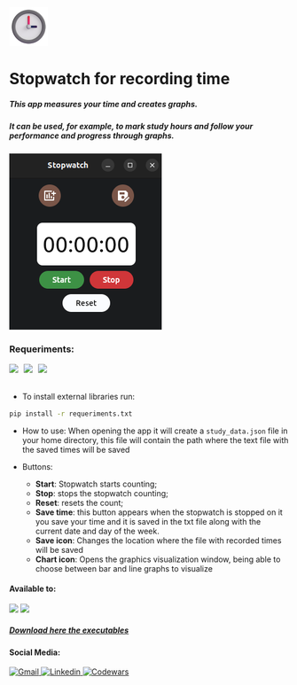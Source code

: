
<div>
    <img src="./assets/clock.png" width=70>
    <h1>Stopwatch for recording time</h1>
</div>

##### This app measures your time and creates graphs.
##### It can be used, for example, to mark study hours and follow your performance and progress through graphs.

<div>

![App Image](/assets/App-img.png)

</div>

### Requeriments:

<div style="display: flex; gap: 10px;">
    <a href="https://flet.dev/">
        <img src="https://img.shields.io/badge/Flet-blue?logo=flutter&logoColor=white&link=https%3A%2F%2Fflet.dev%2F" />
    </a>
    <a href="https://matplotlib.org/">
        <img src="https://img.shields.io/badge/Mathplotlib-darkblue?logoColor=white&link=https%3A%2F%2Fflet.dev%2F" />
    </a>
    <a>
        <img src="https://img.shields.io/badge/Python-3.10.12-blue?logo=python&logoColor=white&link=https%3A%2F%2Fflet.dev%2F" />
    </a>
</div>

<br/>

* To install external libraries run: 

```bash
pip install -r requeriments.txt
```
* How to use: When opening the app it will create a `study_data.json` file in your home directory, this file will contain the path where the text file with the saved times will be saved

* Buttons:
    - **Start**: Stopwatch starts counting;
    - **Stop**: stops the stopwatch counting;
    - **Reset**: resets the count;
    - **Save time**: this button appears when the stopwatch is stopped on it you save your time and it is saved in the txt file along with the current date and day of the week.
    - **Save icon**: Changes the location where the file with recorded times will be saved
    - **Chart icon**: Opens the graphics visualization window, being able to choose between bar and line graphs to visualize

#### Available to: 
<div style="display: block">
    <img src="https://img.shields.io/badge/Windows-0078D6?style=for-the-badge&logo=windows&logoColor=white">
    <img src="https://img.shields.io/badge/Linux-FCC624?style=for-the-badge&logo=linux&logoColor=black">
</div>

##### [Download here the executables](https://github.com/rianwilliam/study_time_tracker/releases/tag/1.0.0)

#### Social Media:

<div>
    <a href="mailto:rian99frelas@gmail.com">
        <img src="https://img.shields.io/badge/Gmail-D14836?style=for-the-badge&logo=gmail&logoColor=white" alt="Gmail"/>
    </a>
    </a>
    <a href="https://www.linkedin.com/in/rian-william-garcia-176180237/">
        <img src="https://img.shields.io/badge/LinkedIn-0077B5?style=for-the-badge&logo=linkedin&logoColor=white" alt="Linkedin"/>
    </a>
    <a href="https://www.codewars.com/users/Rian%20William">
        <img src="https://img.shields.io/badge/Codewars-B1361E?style=for-the-badge&logo=Codewars&logoColor=white" alt="Codewars"/>
    </a>
</div>
